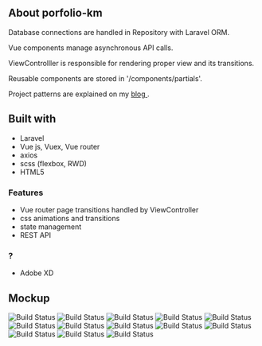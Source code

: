 <!-- <p align="center"><a href="https://laravel.com" target="_blank"><img src="https://raw.githubusercontent.com/laravel/art/master/logo-lockup/5%20SVG/2%20CMYK/1%20Full%20Color/laravel-logolockup-cmyk-red.svg" width="400"></a></p>

<p align="center">
<a href="https://travis-ci.org/laravel/framework"></a>
<a href="https://packagist.org/packages/laravel/framework"><img src="https://poser.pugx.org/laravel/framework/d/total.svg" alt="Total Downloads"></a>
<a href="https://packagist.org/packages/laravel/framework"><img src="https://poser.pugx.org/laravel/framework/v/stable.svg" alt="Latest Stable Version"></a>
<a href="https://packagist.org/packages/laravel/framework"><img src="https://poser.pugx.org/laravel/framework/license.svg" alt="License"></a>
</p>
<div width="100%"> <p align="center"> <a href src="https://www.kacpermichalak.com"> Preview</a> </p> </div>
 -->
## About porfolio-km

<p> Database connections are handled in Repository with Laravel ORM.</p>
<p> Vue components manage asynchronous API calls. </p>
<p> ViewControlller is responsible for rendering proper view and its transitions. </p>
<p> Reusable components are stored in '/components/partials'.</p>
<p> Project patterns are explained on my <a href="https://www.google.com"> blog </a>. </p>

## Built with
- Laravel
- Vue js, Vuex, Vue router
- axios
- scss (flexbox, RWD)
- HTML5
### Features
- Vue router page transitions handled by ViewController
- css animations and transitions
- state management
- REST API
### ?
- Adobe XD
## Mockup
<img src="mockup/1.jpg" alt="Build Status">
<img src="mockup/2.jpg" alt="Build Status">
<img src="mockup/3.jpg" alt="Build Status">
<img src="mockup/4.jpg" alt="Build Status">
<img src="mockup/5.jpg" alt="Build Status">
<img src="mockup/6.jpg" alt="Build Status">
<img src="mockup/7.jpg" alt="Build Status">
<img src="mockup/8.jpg" alt="Build Status">
<img src="mockup/9.jpg" alt="Build Status">
<img src="mockup/10.jpg" alt="Build Status">
<img src="mockup/11.jpg" alt="Build Status">
<img src="mockup/12.jpg" alt="Build Status">
<img src="mockup/13.jpg" alt="Build Status">
